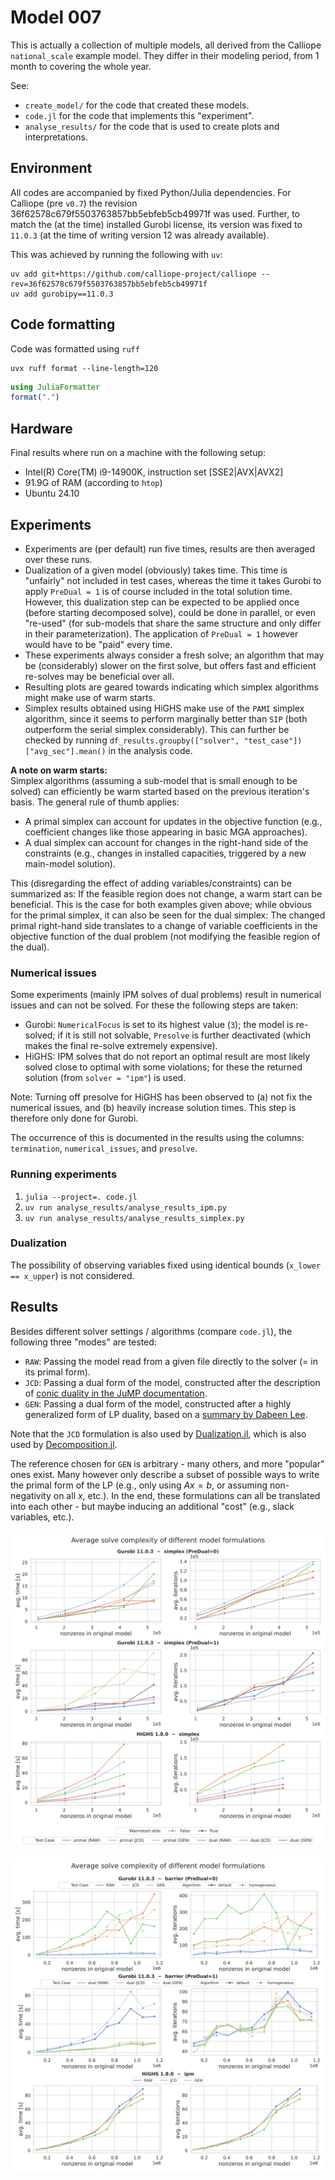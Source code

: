 # Model 007

This is actually a collection of multiple models, all derived from the Calliope `national_scale` example model. They 
differ in their modeling period, from 1 month to covering the whole year.

See:

- `create_model/` for the code that created these models.
- `code.jl` for the code that implements this "experiment".
- `analyse_results/` for the code that is used to create plots and interpretations.

## Environment

All codes are accompanied by fixed Python/Julia dependencies. For Calliope (pre `v0.7`) the revision
36f62578c679f5503763857bb5ebfeb5cb49971f was used. Further, to match the (at the time) installed Gurobi license, its
version was fixed to `11.0.3` (at the time of writing version 12 was already available).

This was achieved by running the following with `uv`:

```shell
uv add git+https://github.com/calliope-project/calliope --rev=36f62578c679f5503763857bb5ebfeb5cb49971f
uv add gurobipy==11.0.3
```

## Code formatting

Code was formatted using `ruff`

```shell
uvx ruff format --line-length=120
```

```julia
using JuliaFormatter
format(".")
```

## Hardware

Final results where run on a machine with the following setup:

- Intel(R) Core(TM) i9-14900K, instruction set [SSE2|AVX|AVX2]
- 91.9G of RAM (according to `htop`)
- Ubuntu 24.10

## Experiments

- Experiments are (per default) run five times, results are then averaged over these runs.
- Dualization of a given model (obviously) takes time. This time is "unfairly" not included in test cases, whereas the time it takes Gurobi to apply `PreDual = 1` is of course included in the total solution time. However, this dualization step can be expected to be applied once (before starting decomposed solve), could be done in parallel, or even "re-used" (for sub-models that share the same structure and only differ in their parameterization). The application of `PreDual = 1` however would have to be "paid" every time.
- These experiments always consider a fresh solve; an algorithm that may be (considerably) slower on the first solve, but offers fast and efficient re-solves may be beneficial over all.
- Resulting plots are geared towards indicating which simplex algorithms might make use of warm starts.
- Simplex results obtained using HiGHS make use of the `PAMI` simplex algorithm, since it seems to perform marginally better than `SIP` (both outperform the serial simplex considerably). This can further be checked by running `df_results.groupby(["solver", "test_case"])["avg_sec"].mean()` in the analysis code.

**A note on warm starts:**  
Simplex algorithms (assuming a sub-model that is small enough to be solved) can efficiently be warm started based on the previous iteration's basis. The general rule of thumb applies:

- A primal simplex can account for updates in the objective function (e.g., coefficient changes like those appearing in basic MGA approaches).
- A dual simplex can account for changes in the right-hand side of the constraints (e.g., changes in installed capacities, triggered by a new main-model solution).

This (disregarding the effect of adding variables/constraints) can be summarized as: If the feasible region does not change, a warm start can be beneficial. This is the case for both examples given above; while obvious for the primal simplex, it can also be seen for the dual simplex: The changed primal right-hand side translates to a change of variable coefficients in the objective function of the dual problem (not modifying the feasible region of the dual).

### Numerical issues

Some experiments (mainly IPM solves of dual problems) result in numerical issues and can not be solved. For these the following steps are taken:

- Gurobi: `NumericalFocus` is set to its highest value (`3`); the model is re-solved; if it is still not solvable, `Presolve` is further deactivated (which makes the final re-solve extremely expensive).
- HiGHS: IPM solves that do not report an optimal result are most likely solved close to optimal with some violations; for these the returned solution (from `solver = "ipm"`) is used.

Note: Turning off presolve for HiGHS has been observed to (a) not fix the numerical issues, and (b) heavily increase solution times. This step is therefore only done for Gurobi.

The occurrence of this is documented in the results using the columns: `termination`, `numerical_issues`, and `presolve`. 

### Running experiments

1. `julia --project=. code.jl`
2. `uv run analyse_results/analyse_results_ipm.py`
3. `uv run analyse_results/analyse_results_simplex.py`

### Dualization

The possibility of observing variables fixed using identical bounds (`x_lower == x_upper`) is not considered.

## Results

Besides different solver settings / algorithms (compare `code.jl`), the following three "modes" are tested:

- `RAW`: Passing the model read from a given file directly to the solver (= in its primal form).
- `JCD`: Passing a dual form of the model, constructed after the description of [conic duality in the JuMP documentation](https://jump.dev/JuMP.jl/stable/moi/background/duality/).
- `GEN`: Passing a dual form of the model, constructed after a highly generalized form of LP duality, based on a [summary by Dabeen Lee](https://dabeenl.github.io/IE331_lecture9_note.pdf).

Note that the `JCD` formulation is also used by [Dualization.jl](https://jump.dev/Dualization.jl/dev/manual/#Conic-Duality-1), which is also used by [Decomposition.jl](https://github.com/sstroemer/Decomposition.jl).

The reference chosen for `GEN` is arbitrary - many others, and more "popular" ones exist. Many however only describe a subset of possible ways to write the primal form of the LP (e.g., only using $Ax = b$, or assuming non-negativity on all $x$, etc.). In the end, these formulations can all be translated into each other - but maybe inducing an additional "cost" (e.g., slack variables, etc.).

![Simplex results](./out/analysis_plot_simplex.svg "Simplex results")

![IPM results](./out/analysis_plot_ipm.svg "IPM results")

